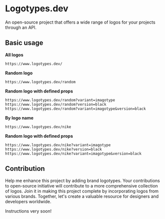 # Logotypes.dev
An open-source project that offers a wide range of logos for your projects through an API.

## Basic usage
**All logos** 
```
https://www.logotypes.dev/
```

**Random logo** 
```
https://www.logotypes.dev/random
```

**Random logo with defined props** 
```
https://www.logotypes.dev/random?variant=imagotype
https://www.logotypes.dev/random?version=black
https://www.logotypes.dev/random?variant=imagotype&version=black
```

**By logo name** 
```
https://www.logotypes.dev/nike
```

**Random logo with defined props** 
```
https://www.logotypes.dev/nike?variant=imagotype
https://www.logotypes.dev/nike?version=black
https://www.logotypes.dev/nike?variant=imagotype&version=black
```

## Contribution
Help me enhance this project by adding brand logotypes. Your contributions to open-source initiative will contribute to a more comprehensive collection of logos. Join it in making this project complete by incorporating logos from various brands. Together, let's create a valuable resource for designers and developers worldwide.

Instructions very soon!

